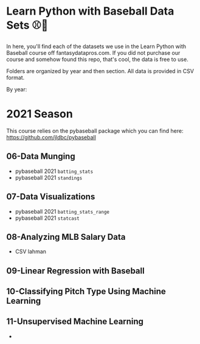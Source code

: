 # Learn Python with Baseball Data Sets ⚾🐍

In here, you'll find each of the datasets we use in the Learn Python with Baseball course off fantasydatapros.com. If you did not purchase our course and somehow found this repo, that's cool, the data is free to use.

Folders are organized by year and then section. All data is provided in CSV format.

By year:

# 2021 Season

This course relies on the pybaseball package which you can find here: https://github.com/jldbc/pybaseball

## 06-Data Munging
* pybaseball 2021 `batting_stats`
* pybaseball 2021 `standings`

## 07-Data Visualizations
* pybaseball 2021 `batting_stats_range`
* pybaseball 2021 `statcast`

## 08-Analyzing MLB Salary Data
* CSV lahman

## 09-Linear Regression with Baseball


## 10-Classifying Pitch Type Using Machine Learning


## 11-Unsupervised Machine Learning
* 
